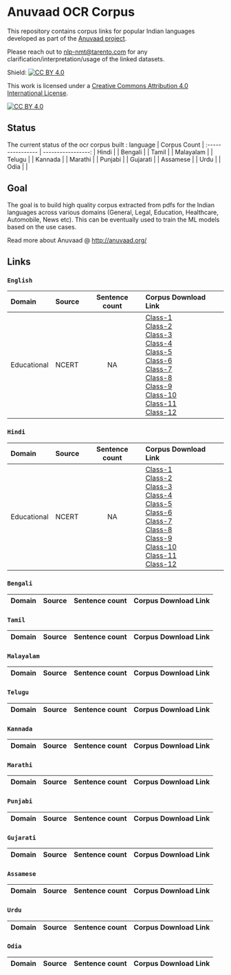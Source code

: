 # Anuvaad OCR Corpus
This repository contains corpus links for popular Indian languages developed as part of the [Anuvaad project](http://anuvaad.org).
>
Please reach out to nlp-nmt@tarento.com for any clarification/interpretation/usage of the linked datasets.


Shield: [![CC BY 4.0][cc-by-shield]][cc-by]

This work is licensed under a
[Creative Commons Attribution 4.0 International License][cc-by].

[![CC BY 4.0][cc-by-image]][cc-by]

[cc-by]: http://creativecommons.org/licenses/by/4.0/
[cc-by-image]: https://i.creativecommons.org/l/by/4.0/88x31.png
[cc-by-shield]: https://img.shields.io/badge/License-CC%20BY%204.0-lightgrey.svg

## Status
The current status of the ocr corpus built :
language | Corpus Count  |
:---------------- | -----------------: |
Hindi     | | 
Bengali   | |
Tamil     | |
Malayalam | |
Telugu    | |
Kannada   | |
Marathi   | |
Punjabi   | |
Gujarati  | |
Assamese  | |
Urdu      | |
Odia      | |



## Goal
The goal is to build high quality corpus extracted from pdfs for the Indian languages across various domains (General, Legal, Education, Healthcare, Automobile, News etc).
This can be eventually used to train the ML models based on the use cases.
>
Read more about Anuvaad @ http://anuvaad.org/
>
[//]: # "Comment The code for building the below mentioned datasets are available under https://github.com/project-anuvaad/anuvaad-corpus-tools"
>
>
## Links
###  `English`

Domain | Source | Sentence count | Corpus Download Link |
:--- |:--- | :---: | :--- |
Educational |NCERT | NA  |[Class-1](https://anuvaad-parallel-corpus.s3-us-west-2.amazonaws.com/NCERT_Class-1_English.zip)<br>[Class-2](https://anuvaad-parallel-corpus.s3-us-west-2.amazonaws.com/NCERT_Class-2_English.zip) <br>[Class-3](https://anuvaad-parallel-corpus.s3-us-west-2.amazonaws.com/NCERT_Class-3_English.zip)<br>[Class-4](https://anuvaad-parallel-corpus.s3-us-west-2.amazonaws.com/NCERT_Class-4_English.zip)<br>[Class-5](https://anuvaad-parallel-corpus.s3-us-west-2.amazonaws.com/NCERT_Class-5_English.zip) <br>[Class-6](https://anuvaad-parallel-corpus.s3-us-west-2.amazonaws.com/NCERT_Class-6_English.zip) <br>[Class-7](https://anuvaad-parallel-corpus.s3-us-west-2.amazonaws.com/NCERT_Class-7_English.zip) <br>[Class-8](https://anuvaad-parallel-corpus.s3-us-west-2.amazonaws.com/NCERT_Class-8_English.zip) <br>[Class-9](https://anuvaad-parallel-corpus.s3-us-west-2.amazonaws.com/NCERT_Class-9_English.zip) <br>[Class-10](https://anuvaad-parallel-corpus.s3-us-west-2.amazonaws.com/NCERT_Class-10_English.zip)<br>[Class-11](https://anuvaad-parallel-corpus.s3-us-west-2.amazonaws.com/NCERT_Class-11_English.zip)<br>[Class-12](https://anuvaad-parallel-corpus.s3-us-west-2.amazonaws.com/NCERT_Class-12_English.zip)





###  `Hindi`

Domain | Source | Sentence count | Corpus Download Link |
:--- |:--- | :---: | :--- |
Educational |NCERT | NA  |[Class-1](https://anuvaad-parallel-corpus.s3-us-west-2.amazonaws.com/NCERT_Class-1_Hindi.zip)<br>[Class-2](https://anuvaad-parallel-corpus.s3-us-west-2.amazonaws.com/NCERT_Class-2_Hindi.zip) <br>[Class-3](https://anuvaad-parallel-corpus.s3-us-west-2.amazonaws.com/NCERT_Class-3_Hindi.zip)<br>[Class-4](https://anuvaad-parallel-corpus.s3-us-west-2.amazonaws.com/NCERT_Class-4_Hindi.zip)<br>[Class-5](https://anuvaad-parallel-corpus.s3-us-west-2.amazonaws.com/NCERT_Class-5_Hindi.zip) <br>[Class-6](https://anuvaad-parallel-corpus.s3-us-west-2.amazonaws.com/NCERT_Class-6_Hindi.zip) <br>[Class-7](https://anuvaad-parallel-corpus.s3-us-west-2.amazonaws.com/NCERT_Class-7_Hindi.zip) <br>[Class-8](https://anuvaad-parallel-corpus.s3-us-west-2.amazonaws.com/NCERT_Class-8_Hindi.zip) <br>[Class-9](https://anuvaad-parallel-corpus.s3-us-west-2.amazonaws.com/NCERT_Class-9_Hindi.zip) <br>[Class-10](https://anuvaad-parallel-corpus.s3-us-west-2.amazonaws.com/NCERT_Class-10_Hindi.zip)<br>[Class-11](https://anuvaad-parallel-corpus.s3-us-west-2.amazonaws.com/NCERT_Class-11_Hindi.zip)<br>[Class-12](https://anuvaad-parallel-corpus.s3-us-west-2.amazonaws.com/NCERT_Class-12_Hindi.zip)


### `Bengali`

Domain | Source | Sentence count | Corpus Download Link |
:--- |:--- | :---: | :--- |


### `Tamil`

Domain | Source | Sentence count | Corpus Download Link |
:--- |:--- | :---: | :--- |


### `Malayalam`

Domain | Source | Sentence count | Corpus Download Link |
:--- |:--- | :---: | :--- |


### `Telugu`

Domain | Source | Sentence count | Corpus Download Link |
:--- |:--- | :---: | :--- |


### `Kannada`

Domain | Source | Sentence count | Corpus Download Link |
:--- |:--- | :---: | :--- |


### `Marathi`

Domain | Source | Sentence count | Corpus Download Link |
:--- |:--- | :---: | :--- |


### `Punjabi`

Domain | Source | Sentence count | Corpus Download Link |
:--- |:--- | :---: | :--- |


### `Gujarati`

Domain | Source | Sentence count | Corpus Download Link |
:--- |:--- | :---: | :--- |


### `Assamese`

Domain | Source | Sentence count | Corpus Download Link |
:--- |:--- | :---: | :--- |


### `Urdu`

Domain | Source | Sentence count | Corpus Download Link |
:--- |:--- | :---: | :--- |


### `Odia`

Domain | Source | Sentence count | Corpus Download Link |
:--- |:--- | :---: | :--- |
